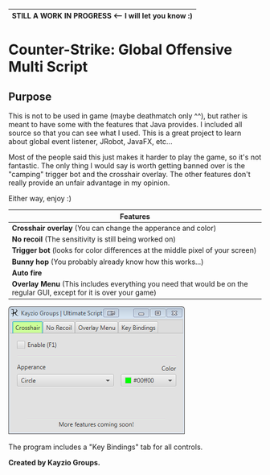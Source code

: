 **STILL A WORK IN PROGRESS** <-- I will let you know :) |
------------------------------------------------------- |

Counter-Strike: Global Offensive Multi Script
=============================================================

Purpose
-------------------------------------------------------------
This is not to be used in game (maybe deathmatch only ^^), but
rather is meant to have some with the features that Java provides.
I included all source so that you can see what I used. This is a great
project to learn about global event listener, JRobot, JavaFX, etc...

Most of the people said this just makes it harder to play the game, so
it's not fantastic. The only thing I would say is worth getting banned over
is the "camping" trigger bot and the crosshair overlay. The other features
don't really provide an unfair advantage in my opinion.

Either way, enjoy :)

Features                                                                                                                 |
----------------------------------------                                                                                 |
**Crosshair overlay** (You can change the apperance and color)	                                                         |
**No recoil** (The sensitivity is still being worked on)                                                                 |
**Trigger bot** (looks for color differences at the middle pixel of your screen)                                         |
**Bunny hop** (You probably already know how this works...)                                                              |
**Auto fire**                                                                                                            |
**Overlay Menu** (This includes everything you need that would be on the regular GUI, except for it is over your game)   |



![picture alt](./res/images/crosshair-tab.png "Multi Scripts Interface Example")



The program includes a "Key Bindings" tab for all controls.



**Created by Kayzio Groups.**
